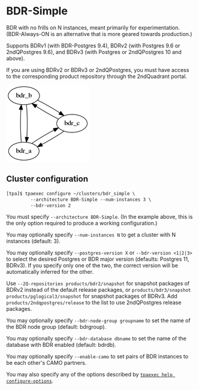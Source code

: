 # BDR-Simple

BDR with no frills on N instances, meant primarily for experimentation.
(BDR-Always-ON is an alternative that is more geared towards
production.)

Supports BDRv1 (with BDR-Postgres 9.4),
BDRv2 (with Postgres 9.6 or 2ndQPostgres 9.6), and
BDRv3 (with Postgres or 2ndQPostgres 10 and above).

If you are using BDRv2 or BDRv3 or 2ndQPostgres, you must have access to
the corresponding product repository through the 2ndQuadrant portal.

![BDR-Simple cluster](images/bdr-simple.png)

## Cluster configuration

```
[tpa]$ tpaexec configure ~/clusters/bdr_simple \
         --architecture BDR-Simple --num-instances 3 \
         --bdr-version 2
```

You must specify ``--architecture BDR-Simple``. (In the example above,
this is the only option required to produce a working configuration.)

You may optionally specify ``--num-instances N`` to get a cluster with N
instances (default: 3).

You may optionally specify ``--postgres-version X`` or
``--bdr-version <1|2|3>`` to select the desired Postgres or BDR major
version (defaults: Postgres 11, BDRv3). If you specify only one of the
two, the correct version will be automatically inferred for the other.

Use ``--2Q-repositories products/bdr2/snapshot`` for snapshot packages
of BDRv2 instead of the default release packages, or
``products/bdr3/snapshot products/pglogical3/snapshot`` for snapshot
packages of BDRv3. Add ``products/2ndqpostgres/release`` to the list
to use 2ndQPostgres release packages.

You may optionally specify ``--bdr-node-group groupname`` to set the
name of the BDR node group (default: bdrgroup).

You may optionally specify ``--bdr-database dbname`` to set the name of
the database with BDR enabled (default: bdrdb).

You may optionally specify ``--enable-camo`` to set pairs of BDR
instances to be each other's CAMO partners.

You may also specify any of the options described by
[``tpaexec help configure-options``](tpaexec-configure.md).

